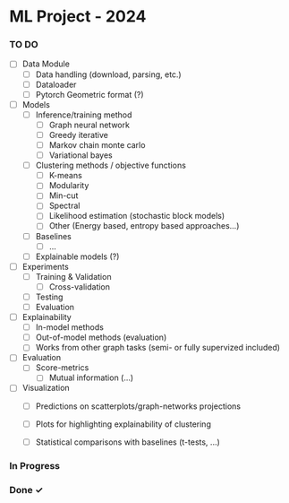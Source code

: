 # ML Project - 2024


### TO DO
- [ ] Data Module
  - [ ] Data handling (download, parsing, etc.)
  - [ ] Dataloader
  - [ ] Pytorch Geometric format (?)
- [ ] Models
  - [ ] Inference/training method
    - [ ] Graph neural network
    - [ ] Greedy iterative 
    - [ ] Markov chain monte carlo
    - [ ] Variational bayes
  - [ ] Clustering methods / objective functions
    - [ ] K-means
    - [ ] Modularity
    - [ ] Min-cut
    - [ ] Spectral 
    - [ ] Likelihood estimation (stochastic block models)
    - [ ] Other (Energy based, entropy based approaches...)
  - [ ] Baselines
    - [ ] ...
  - [ ] Explainable models (?)
- [ ] Experiments
  - [ ] Training & Validation
    - [ ] Cross-validation
  - [ ] Testing
  - [ ] Evaluation
- [ ] Explainability
  - [ ] In-model methods
  - [ ] Out-of-model methods (evaluation)
  - [ ] Works from other graph tasks (semi- or fully supervized included)
- [ ] Evaluation
  - [ ] Score-metrics
    - [ ] Mutual information (...)
- [ ] Visualization
  - [ ] Predictions on scatterplots/graph-networks projections
  - [ ] Plots for highlighting explainability of clustering
  - [ ] Statistical comparisons with baselines (t-tests, ...)


### In Progress

### Done ✓
